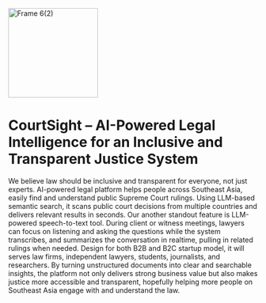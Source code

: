 <img width="181" height="181" alt="Frame 6(2)" src="https://github.com/user-attachments/assets/14967a99-0c61-432d-b310-397076d51e96" />

# CourtSight – AI-Powered Legal Intelligence for an Inclusive and Transparent Justice System

We believe law should be inclusive and transparent for everyone, not just experts. AI-powered legal platform helps people across Southeast Asia, easily find and understand public Supreme Court rulings. Using LLM-based semantic search, it scans public court decisions from multiple countries and delivers relevant results in seconds. Our another standout feature is LLM-powered speech-to-text tool. During client or witness meetings, lawyers can focus on listening and asking the questions while the system transcribes, and summarizes the conversation in realtime, pulling in related rulings when needed. Design for both B2B and B2C startup model, it will serves law firms, independent lawyers, students, journalists, and researchers. By turning unstructured documents into clear and searchable insights, the platform not only delivers strong business value but also makes justice more accessible and transparent, hopefully helping more people on Southeast Asia engage with and understand the law.
